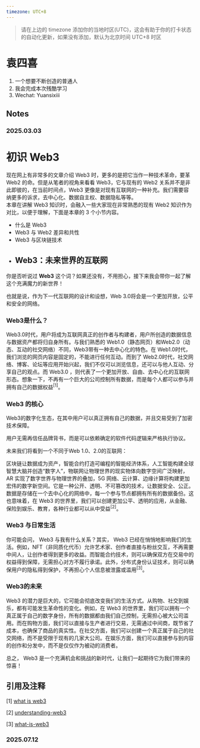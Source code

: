```yaml
---
timezone: UTC+8
---
```


> 请在上边的 timezone 添加你的当地时区(UTC)，这会有助于你的打卡状态的自动化更新，如果没有添加，默认为北京时间 UTC+8 时区


# 袁四喜

1. 一个想要不断创造的普通人 
2. 我会完成本次残酷学习
3. Wechat: Yuansixiii

## Notes

<!-- Content_START -->

### 2025.03.03
# 初识 Web3
现在网上有非常多的文章介绍 Web3 时，更多的是把它当作一种技术革命，要革 Web2 的命。但是从笔者的视角来看看 Web3，它与现有的 Web2 关系并不是非此即彼的，在当前时间点，Web3 更像是对现有互联网的一种补充。我们需要容纳更多的诉求，去中心化、数据自主权、数据隐私等等。
<br>
本章在讲解 Web3 知识时，会融入一些大家现在非常熟悉的现有 Web2 知识作为对比，以便于理解，下面是本章的 3 个小节内容。

- 什么是 Web3
- Web3 与 Web2 差异和共性
- Web3 与区块链技术
- ## Web3：未来世界的互联网

你是否听说过 **Web3** 这个词？如果还没有，不用担心，接下来我会带你一起了解这个充满魔力的新世界！

也就是说，作为下一代互联网的设计和设想，Web 3.0将会是一个更加开放，公平和安全的网络。

### Web3是什么？
Web3.0时代，用户将成为互联网真正的创作者与构建者，用户所创造的数据信息与数据资产都将归自身所有。与我们熟悉的 Web1.0（静态网页）和Web2.0（动态、互动的社交网络）不同，Web3带有一种去中心化的特色。在 Web1.0时代，我们浏览的网页内容是固定的，不能进行任何互动。而到了 Web2.0时代，社交网络、博客、论坛等应用开始兴起，我们不仅可以浏览信息，还可以与他人互动、分享自己的观点。而 Web3.0 ，则代表了一个更加开放、自由、去中心化的互联网形态。想象一下，不再有一个巨大的公司控制所有数据，而是每个人都可以参与并拥有自己的数据权益<sup>[1]</sup>。

### Web3 的核心
Web3的数字化生态，在其中用户可以真正拥有自己的数据，并且交易受到了加密技术保障。

用户无需再信任品牌背书，而是可以依赖确定的软件代码逻辑来严格执行协议。

未来我们将看到一个不同于Web 1.0、2.0的互联网：

区块链让数据成为资产，智能合约打造可编程的智能经济体系，人工智能构建全球智慧大脑并创造“数字人”，物联网让物理世界的现实物体向数字空间广泛映射，AR 实现了数字世界与物理世界的叠加，5G 网络、云计算、边缘计算将构建更加宏伟的数字新空间。它是一种公开、透明、不可篡改的技术，让数据安全、公正。数据是存储在一个去中心化的网络中，每一个参与节点都拥有所有的数据备份。这也意味着，在 Web3 的世界里，我们可以创建更加公平、透明的应用，从金融、保险到娱乐、教育，各种行业都可以从中受益<sup>[2]</sup>。

### Web3 与日常生活
你可能会问， Web3 与我有什么关系？其实， Web3 已经在悄悄地影响我们的生活。例如，NFT（非同质化代币）允许艺术家、创作者直接与粉丝交互，不再需要中间人，让创作者得到更多的收益。而智能合约技术，则可以确保双方在交易中的权益得到保障，无需担心对方不履行承诺。此外，分布式身份认证技术，则可以确保用户的隐私得到保护，不再担心个人信息被泄露或滥用<sup>[3]</sup>。

### Web3的未来
Web3 的潜力是巨大的，它可能会彻底改变我们的生活方式。从购物、社交到娱乐，都有可能发生革命性的变化。例如，在 Web3 的世界里，我们可以拥有一个真正属于自己的数字身份，所有的数据都由我们自己控制，无需担心被大公司滥用。而在购物方面，我们可以直接与生产者进行交易，无需通过中间商，既节省了成本，也确保了商品的真实性。在社交方面，我们可以创建一个真正属于自己的社交网络，而不是受限于现有的几家大公司。在娱乐方面，我们可以直接参与到内容的创作和分发中，而不是仅仅作为被动的消费者。

总之， Web3 是一个充满机会和挑战的新时代，让我们一起期待它为我们带来的惊喜！

## 引用及注释


[1] [what is web3](https://en.wikipedia.org/wiki/Web3)

[2] [understanding-web3](https://thoughtlabdev.netlify.app/blog/understanding-web3-protocols-a-comprehensive-guide/)

[3] [what-is-web3](https://ethereum.org/en/web3/#what-is-web3)

### 2025.07.12

<!-- Content_END -->
